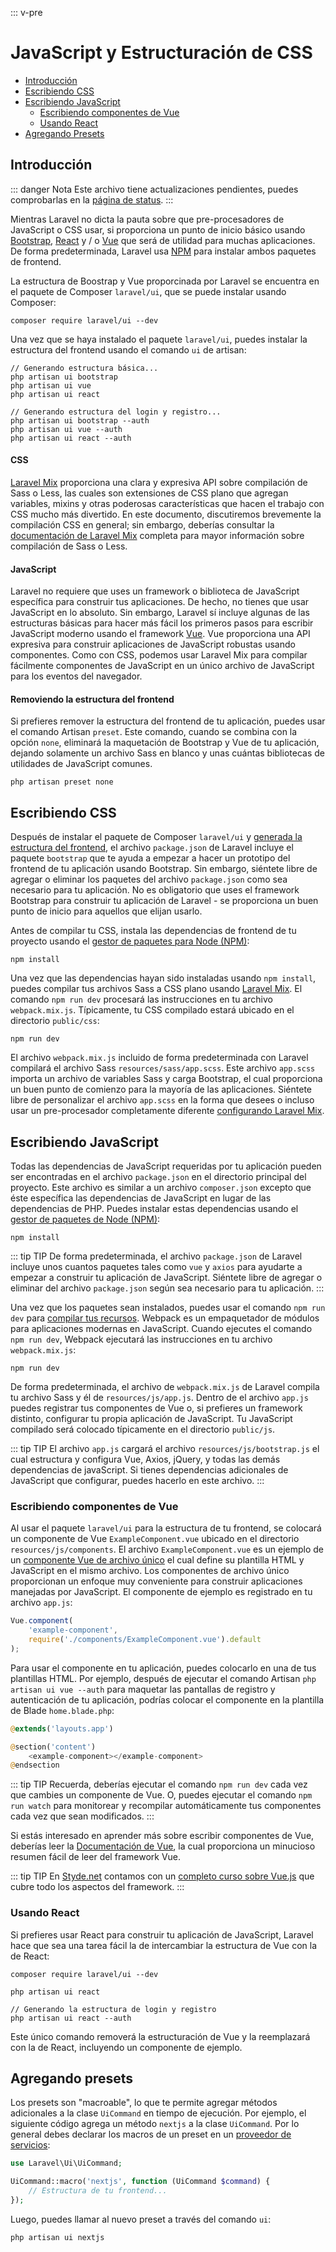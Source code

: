 ::: v-pre

# JavaScript y Estructuración de CSS

- [Introducción](#introduction)
- [Escribiendo CSS](#writing-css)
- [Escribiendo JavaScript](#writing-javascript)
    - [Escribiendo componentes de Vue](#writing-vue-components)
    - [Usando React](#using-react)
- [Agregando Presets](#adding-presets)

<a name="introduction"></a>
## Introducción

::: danger Nota
Este archivo tiene actualizaciones pendientes, puedes comprobarlas en la [página de status](https://v7.documentacion-laravel.com/status.html).
:::

Mientras Laravel no dicta la pauta sobre que pre-procesadores de JavaScript o CSS usar, si proporciona un punto de inicio básico usando [Bootstrap](https://getbootstrap.com/), [React](https://reactjs.org/) y / o [Vue](https://vuejs.org/) que será de utilidad para muchas aplicaciones. De forma predeterminada, Laravel usa [NPM](https://www.npmjs.org) para instalar ambos paquetes de frontend.

La estructura de Boostrap y Vue proporcinada por Laravel se encuentra en el paquete de Composer `laravel/ui`, que se puede instalar usando Composer:

```terminal
composer require laravel/ui --dev
```

Una vez que se haya instalado el paquete `laravel/ui`, puedes instalar la estructura del frontend usando el comando `ui` de artisan:

```terminal
// Generando estructura básica...
php artisan ui bootstrap
php artisan ui vue
php artisan ui react

// Generando estructura del login y registro...
php artisan ui bootstrap --auth
php artisan ui vue --auth
php artisan ui react --auth
```

#### CSS

[Laravel Mix](/mix.html) proporciona una clara y expresiva API sobre compilación de Sass o Less, las cuales son extensiones de CSS plano que agregan variables, mixins y otras poderosas características que hacen el trabajo con CSS mucho más divertido. En este documento, discutiremos brevemente la compilación CSS en general; sin embargo, deberías consultar la [documentación de Laravel Mix](/mix.html) completa para mayor información sobre compilación de Sass o Less.

#### JavaScript

Laravel no requiere que uses un framework o biblioteca de JavaScript específica para construir tus aplicaciones. De hecho, no tienes que usar JavaScript en lo absoluto. Sin embargo, Laravel sí incluye algunas de las estructuras básicas para hacer más fácil los primeros pasos para escribir JavaScript moderno usando el framework [Vue](https://vuejs.org). Vue proporciona una API expresiva para construir aplicaciones de JavaScript robustas usando componentes. Como con CSS, podemos usar Laravel Mix para compilar fácilmente componentes de JavaScript en un único archivo de JavaScript para los eventos del navegador.

#### Removiendo la estructura del frontend

Si prefieres remover la estructura del frontend de tu aplicación, puedes usar el comando Artisan `preset`. Este comando, cuando se combina con la opción `none`, eliminará la maquetación de Bootstrap y Vue de tu aplicación, dejando solamente un archivo Sass en blanco y unas cuántas bibliotecas de utilidades de JavaScript comunes.

```terminal
php artisan preset none
```

<a name="writing-css"></a>
## Escribiendo CSS

Después de instalar el paquete de Composer `laravel/ui` y [generada la estructura del frontend](#introduction),
el archivo `package.json` de Laravel incluye el paquete `bootstrap` que te ayuda a empezar a hacer un prototipo del frontend de tu aplicación usando Bootstrap. Sin embargo, siéntete libre de agregar o eliminar los paquetes del archivo `package.json` como sea necesario para tu aplicación. No es obligatorio que uses el framework Bootstrap para construir tu aplicación de Laravel - se proporciona un buen punto de inicio para aquellos que elijan usarlo.

Antes de compilar tu CSS, instala las dependencias de frontend de tu proyecto usando el [gestor de paquetes para Node (NPM)](https://www.npmjs.org):

```terminal
npm install
```

Una vez que las dependencias hayan sido instaladas usando `npm install`, puedes compilar tus archivos Sass a CSS plano usando [Laravel Mix](/mix.html#working-with-stylesheets). El comando `npm run dev` procesará las instrucciones en tu archivo `webpack.mix.js`. Típicamente, tu CSS compilado estará ubicado en el directorio `public/css`:

```terminal
npm run dev
```

El archivo `webpack.mix.js` incluido de forma predeterminada con Laravel compilará el archivo Sass `resources/sass/app.scss`. Este archivo `app.scss` importa un archivo de variables Sass y carga Bootstrap, el cual proporciona un buen punto de comienzo para la mayoría de las aplicaciones. Siéntete libre de personalizar el archivo `app.scss` en la forma que desees o incluso usar un pre-procesador completamente diferente [configurando Laravel Mix](/mix.html).

<a name="writing-javascript"></a>
## Escribiendo JavaScript

Todas las dependencias de JavaScript requeridas por tu aplicación pueden ser encontradas en el archivo `package.json` en el directorio principal del proyecto. Este archivo es similar a un archivo `composer.json` excepto que éste específica las dependencias de JavaScript en lugar de las dependencias de PHP. Puedes instalar estas dependencias usando el [gestor de paquetes de Node (NPM)](https://www.npmjs.org): 

```terminal
npm install
```

::: tip TIP
De forma predeterminada, el archivo `package.json` de Laravel incluye unos cuantos paquetes tales como `vue` y `axios` para ayudarte a empezar a construir tu aplicación de JavaScript. Siéntete libre de agregar o eliminar del archivo `package.json` según sea necesario para tu aplicación.
:::

Una vez que los paquetes sean instalados, puedes usar el comando `npm run dev` para [compilar tus recursos](/mix.html). Webpack es un empaquetador de módulos para aplicaciones modernas en JavaScript. Cuando ejecutes el comando `npm run dev`, Webpack ejecutará las instrucciones en tu archivo `webpack.mix.js`:

```terminal
npm run dev
```

De forma predeterminada, el archivo de `webpack.mix.js` de Laravel compila tu archivo Sass y él de `resources/js/app.js`. Dentro de el archivo `app.js` puedes registrar tus componentes de Vue o, si prefieres un framework distinto, configurar tu propia aplicación de JavaScript. Tu JavaScript compilado será colocado típicamente en el directorio `public/js`.

::: tip TIP
El archivo `app.js` cargará el archivo `resources/js/bootstrap.js` el cual estructura y configura Vue, Axios, jQuery, y todas las demás dependencias de javaScript. Si tienes dependencias adicionales de JavaScript que configurar, puedes hacerlo en este archivo.
:::

<a name="writing-vue-components"></a>
### Escribiendo componentes de Vue

Al usar el paquete `laravel/ui` para la estructura de tu frontend, se colocará un componente de Vue `ExampleComponent.vue` ubicado en el directorio `resources/js/components`. El archivo `ExampleComponent.vue` es un ejemplo de un [componente Vue de archivo único](https://vuejs.org/guide/single-file-components) el cual define su plantilla HTML y JavaScript en el mismo archivo. Los componentes de archivo único proporcionan un enfoque muy conveniente para construir aplicaciones manejadas por JavaScript. El componente de ejemplo es registrado en tu archivo `app.js`:

```javascript
Vue.component(
    'example-component',
    require('./components/ExampleComponent.vue').default
);
```

Para usar el componente en tu aplicación, puedes colocarlo en una de tus plantillas HTML. Por ejemplo, después de ejecutar el comando Artisan `php artisan ui vue --auth` para maquetar las pantallas de registro y autenticación de tu aplicación, podrías colocar el componente en la plantilla de Blade `home.blade.php`:

```php
@extends('layouts.app')

@section('content')
    <example-component></example-component>
@endsection
```

::: tip TIP
Recuerda, deberías ejecutar el comando `npm run dev` cada vez que cambies un componente de Vue. O, puedes ejecutar el comando `npm run watch` para monitorear y recompilar automáticamente tus componentes cada vez que sean modificados.
:::

Si estás interesado en aprender más sobre escribir componentes de Vue, deberías leer la [Documentación de Vue](https://vuejs.org/guide/), la cual proporciona un minucioso resumen fácil de leer del framework Vue.

::: tip TIP
En [Styde.net](https://styde.net/) contamos con un [completo curso sobre Vue.js](https://styde.net/curso-de-vue-2/) que cubre todo los aspectos del framework.
:::


<a name="using-react"></a>
### Usando React

Si prefieres usar React para construir tu aplicación de JavaScript, Laravel hace que sea una tarea fácil la de intercambiar la estructura de Vue con la de React:

```terminal
composer require laravel/ui --dev

php artisan ui react

// Generando la estructura de login y registro
php artisan ui react --auth
```

Este único comando removerá la estructuración de Vue y la reemplazará con la de React, incluyendo un componente de ejemplo.

<a name="adding-presets"></a>
## Agregando presets

Los presets son "macroable", lo que te permite agregar métodos adicionales a la clase `UiCommand` en tiempo de ejecución. Por ejemplo, el siguiente código agrega un método `nextjs` a la clase `UiCommand`. Por lo general debes declarar los macros de un preset en un [proveedor de servicios](/providers.html):

```php
use Laravel\Ui\UiCommand;

UiCommand::macro('nextjs', function (UiCommand $command) {
    // Estructura de tu frontend...
});
```

Luego, puedes llamar al nuevo preset a través del comando `ui`:

```terminal
php artisan ui nextjs
```
